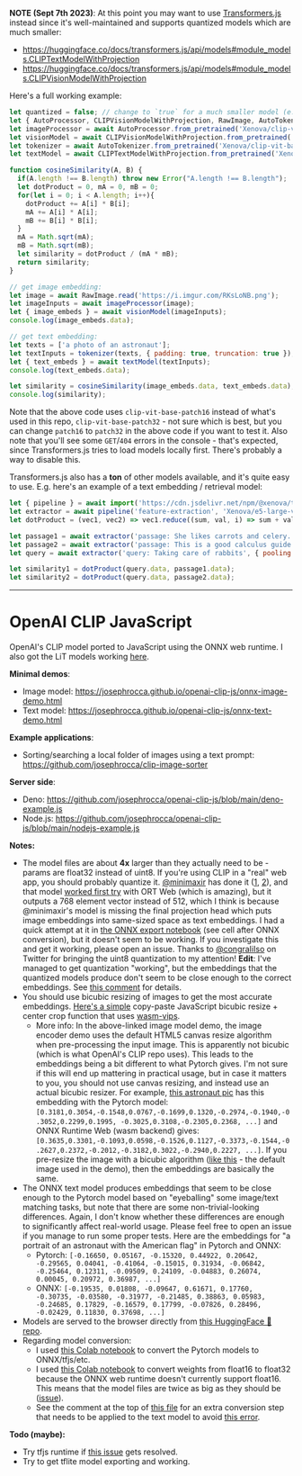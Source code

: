 **NOTE (Sept 7th 2023)**: At this point you may want to use [Transformers.js](https://github.com/xenova/transformers.js) instead since it's well-maintained and supports quantized models which are much smaller:

 * https://huggingface.co/docs/transformers.js/api/models#module_models.CLIPTextModelWithProjection
 * https://huggingface.co/docs/transformers.js/api/models#module_models.CLIPVisionModelWithProjection

Here's a full working example:
```js
let quantized = false; // change to `true` for a much smaller model (e.g. 87mb vs 345mb for image model), but lower accuracy
let { AutoProcessor, CLIPVisionModelWithProjection, RawImage, AutoTokenizer, CLIPTextModelWithProjection } = await import('https://cdn.jsdelivr.net/npm/@xenova/transformers@2.5.4/dist/transformers.js');
let imageProcessor = await AutoProcessor.from_pretrained('Xenova/clip-vit-base-patch16');
let visionModel = await CLIPVisionModelWithProjection.from_pretrained('Xenova/clip-vit-base-patch16', {quantized});
let tokenizer = await AutoTokenizer.from_pretrained('Xenova/clip-vit-base-patch16');
let textModel = await CLIPTextModelWithProjection.from_pretrained('Xenova/clip-vit-base-patch16', {quantized});

function cosineSimilarity(A, B) {
  if(A.length !== B.length) throw new Error("A.length !== B.length");
  let dotProduct = 0, mA = 0, mB = 0;
  for(let i = 0; i < A.length; i++){
    dotProduct += A[i] * B[i];
    mA += A[i] * A[i];
    mB += B[i] * B[i];
  }
  mA = Math.sqrt(mA);
  mB = Math.sqrt(mB);
  let similarity = dotProduct / (mA * mB);
  return similarity;
}

// get image embedding:
let image = await RawImage.read('https://i.imgur.com/RKsLoNB.png');
let imageInputs = await imageProcessor(image);
let { image_embeds } = await visionModel(imageInputs);
console.log(image_embeds.data);

// get text embedding:
let texts = ['a photo of an astronaut'];
let textInputs = tokenizer(texts, { padding: true, truncation: true });
let { text_embeds } = await textModel(textInputs);
console.log(text_embeds.data);

let similarity = cosineSimilarity(image_embeds.data, text_embeds.data);
console.log(similarity);
```
Note that the above code uses `clip-vit-base-patch16` instead of what's used in this repo, `clip-vit-base-patch32` - not sure which is best, but you can change `patch16` to `patch32` in the above code if you want to test it. Also note that you'll see some `GET`/`404` errors in the console - that's expected, since Transformers.js tries to load models locally first. There's probably a way to disable this.

Transformers.js also has a **ton** of other models available, and it's quite easy to use. E.g. here's an example of a text embedding / retrieval model:
```js
let { pipeline } = await import('https://cdn.jsdelivr.net/npm/@xenova/transformers@2.5.4/dist/transformers.js');
let extractor = await pipeline('feature-extraction', 'Xenova/e5-large-v2');
let dotProduct = (vec1, vec2) => vec1.reduce((sum, val, i) => sum + val * vec2[i], 0);

let passage1 = await extractor('passage: She likes carrots and celery.', { pooling: 'mean', normalize: true });
let passage2 = await extractor('passage: This is a good calculus guide.', { pooling: 'mean', normalize: true });
let query = await extractor('query: Taking care of rabbits', { pooling: 'mean', normalize: true });

let similarity1 = dotProduct(query.data, passage1.data);
let similarity2 = dotProduct(query.data, passage2.data);
```

---

# OpenAI CLIP JavaScript
OpenAI's CLIP model ported to JavaScript using the ONNX web runtime. I also got the LiT models working [here](https://github.com/josephrocca/lit-encoder-js).

**Minimal demos**:
* Image model: https://josephrocca.github.io/openai-clip-js/onnx-image-demo.html
* Text model: https://josephrocca.github.io/openai-clip-js/onnx-text-demo.html

**Example applications**:
* Sorting/searching a local folder of images using a text prompt: https://github.com/josephrocca/clip-image-sorter

**Server side**:
* Deno: https://github.com/josephrocca/openai-clip-js/blob/main/deno-example.js
* Node.js: https://github.com/josephrocca/openai-clip-js/blob/main/nodejs-example.js

**Notes:**

* The model files are about **4x** larger than they actually need to be - params are float32 instead of uint8. If you're using CLIP in a "real" web app, you should probably quantize it. [@minimaxir](https://github.com/minimaxir) has done it ([1](https://github.com/minimaxir/imgbeddings/blob/36fb4d7ac6b82694d109cef6f887d4cb9c49da0f/imgbeddings/models.py#L94), [2](https://huggingface.co/minimaxir/imgbeddings/blob/main/patch32_v1.onnx)), and that model [worked first try](https://jsbin.com/nupehazaju/edit?html,output) with ORT Web (which is amazing), but it outputs a 768 element vector instead of 512, which I think is because @minimaxir's model is missing the final projection head which puts image embeddings into same-sized space as text embeddings. I had a quick attempt at it in [the ONNX export notebook](https://colab.research.google.com/github/josephrocca/openai-clip-js/blob/main/Export_CLIP_to_ONNX_tflite_tfjs_tf_saved_model.ipynb) (see cell after ONNX conversion), but it doesn't seem to be working. If you investigate this and get it working, please open an issue. Thanks to [@congraIiIso](https://twitter.com/congraIiIso) on Twitter for bringing the uint8 quantization to my attention! **Edit**: I've managed to get quantization "working", but the embeddings that the quantized models produce don't seem to be close enough to the correct embeddings. See [this comment](https://github.com/josephrocca/openai-clip-js/issues/3#issuecomment-1221482824) for details.
* You should use bicubic resizing of images to get the most accurate embeddings. [Here's a simple](https://gist.github.com/josephrocca/d97e0532f34e1205f4006d45ca909024) copy-paste JavaScript bicubic resize + center crop function that uses [wasm-vips](https://github.com/kleisauke/wasm-vips).
  * More info: In the above-linked image model demo, the image encoder demo uses the default HTML5 canvas resize algorithm when pre-processing the input image. This is apparently not bicubic (which is what OpenAI's CLIP repo uses). This leads to the embeddings being a bit different to what Pytorch gives. I'm not sure if this will end up mattering in practical usage, but in case it matters to you, you should not use canvas resizing, and instead use an actual bicubic resizer. For example, [this astronaut pic](https://i.imgur.com/ec4Ao4s.png) has this embedding with the Pytorch model: `[0.3181,0.3054,-0.1548,0.0767,-0.1699,0.1320,-0.2974,-0.1940,-0.3052,0.2299,0.1995, -0.3025,0.3108,-0.2305,0.2368, ...]` and ONNX Runtime Web (wasm backend) gives: `[0.3635,0.3301,-0.1093,0.0598,-0.1526,0.1127,-0.3373,-0.1544,-0.2627,0.2372,-0.2012,-0.3182,0.3022,-0.2940,0.2227, ...]`. If you pre-resize the image with a bicubic algorithm ([like this](https://i.imgur.com/RKsLoNB.png) - the default image used in the demo), then the embeddings are basically the same.
* The ONNX text model produces embeddings that seem to be close enough to the Pytorch model based on "eyeballing" some image/text matching tasks, but note that there are some non-trivial-looking differences. Again, I don't know whether these differences are enough to significantly affect real-world usage. Please feel free to open an issue if you manage to run some proper tests. Here are the embeddings for "a portrait of an astronaut with the American flag" in Pytorch and ONNX:
  * Pytorch: `[-0.16650, 0.05167, -0.15320, 0.44922, 0.20642, -0.29565, 0.04041, -0.41064, -0.15015, 0.31934, -0.06842, -0.25464, 0.12311, -0.09509, 0.24109, -0.04883, 0.26074, 0.00045, 0.20972, 0.36987, ...]`
  * ONNX: `[-0.19535, 0.01808, -0.09647, 0.61671, 0.17760, -0.30735, -0.03580, -0.31977, -0.21485, 0.38863, 0.05983, -0.24685, 0.17829, -0.16579, 0.17799, -0.07826, 0.28496, -0.02429, 0.11830, 0.37698, ...]`
* Models are served to the browser directly from [this HuggingFace 🤗 repo](https://huggingface.co/rocca/openai-clip-js/tree/main).
* Regarding model conversion:
  * I used [this Colab notebook](https://colab.research.google.com/github/josephrocca/openai-clip-js/blob/main/Export_CLIP_to_ONNX_tflite_tfjs_tf_saved_model.ipynb) to convert the Pytorch models to ONNX/tfjs/etc.
  * I used [this Colab notebook](https://colab.research.google.com/github/josephrocca/openai-clip-js/blob/main/ONNX_float16_to_float32.ipynb) to convert weights from float16 to float32 because the ONNX web runtime doesn't currently support float16. This means that the model files are twice as big as they should be ([issue](https://github.com/microsoft/onnxruntime/issues/9758)).
  * See the comment at the top of [this file](https://github.com/josephrocca/onnx-typecast/blob/master/fix-clip-text-vit-32-float32---scratch.py) for an extra conversion step that needs to be applied to the text model to avoid [this error](https://github.com/microsoft/onnxruntime/issues/9760#issue-1053052192). 


**Todo (maybe):**
* Try tfjs runtime if [this issue](https://github.com/tensorflow/tfjs/issues/5847) gets resolved.
* Try to get tflite model exporting and working.
